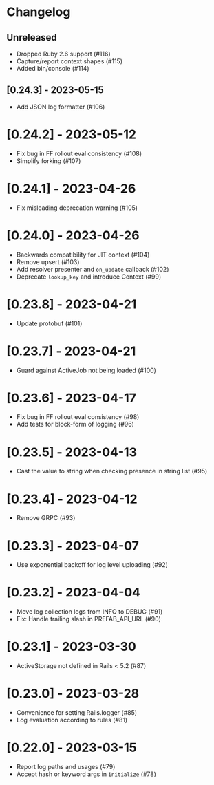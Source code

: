 # Changelog

## Unreleased

- Dropped Ruby 2.6 support (#116)
- Capture/report context shapes (#115)
- Added bin/console (#114)

## [0.24.3] - 2023-05-15

- Add JSON log formatter (#106)

# [0.24.2] - 2023-05-12

- Fix bug in FF rollout eval consistency (#108)
- Simplify forking (#107)

# [0.24.1] - 2023-04-26

- Fix misleading deprecation warning (#105)

# [0.24.0] - 2023-04-26

- Backwards compatibility for JIT context (#104)
- Remove upsert (#103)
- Add resolver presenter and `on_update` callback (#102)
- Deprecate `lookup_key` and introduce Context (#99)

# [0.23.8] - 2023-04-21

- Update protobuf (#101)

# [0.23.7] - 2023-04-21

- Guard against ActiveJob not being loaded (#100)

# [0.23.6] - 2023-04-17

- Fix bug in FF rollout eval consistency (#98)
- Add tests for block-form of logging (#96)

# [0.23.5] - 2023-04-13

- Cast the value to string when checking presence in string list (#95)

# [0.23.4] - 2023-04-12

- Remove GRPC (#93)

# [0.23.3] - 2023-04-07

- Use exponential backoff for log level uploading (#92)

# [0.23.2] - 2023-04-04

- Move log collection logs from INFO to DEBUG (#91)
- Fix: Handle trailing slash in PREFAB_API_URL (#90)

# [0.23.1] - 2023-03-30

- ActiveStorage not defined in Rails < 5.2 (#87)

# [0.23.0] - 2023-03-28

- Convenience for setting Rails.logger (#85)
- Log evaluation according to rules (#81)

# [0.22.0] - 2023-03-15

- Report log paths and usages (#79)
- Accept hash or keyword args in `initialize` (#78)

